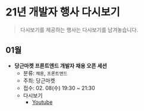 # 21년 개발자 행사 다시보기

> 다시보기를 제공하는 행사는 다시보기를 남겨놓습니다.


## 01월 

- __당근마켓 프론트엔드 개발자 채용 오픈 세션__
  - 분류: `채용`, `프론트앤드`
  - 주최: 당근마켓
  - 접수: 02. 08(수) 19:30 ~ 21:30
  - 다시보기
    - [Youtube](https://youtu.be/EZOW5tE4CE0)